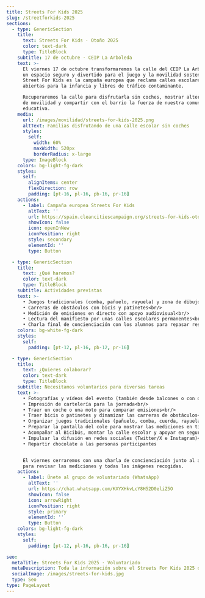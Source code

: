 ```yaml
---
title: Streets For Kids 2025
slug: /streetforkids-2025
sections:
  - type: GenericSection
    title:
      text: Streets For Kids · Otoño 2025
      color: text-dark
      type: TitleBlock
    subtitle: 17 de octubre · CEIP La Arboleda
    text: >-
      El viernes 17 de octubre transformaremos la calle del CEIP La Arboleda en
      un espacio seguro y divertido para el juego y la movilidad sostenible.
      Street For Kids es la campaña europea que reclama calles escolares
      abiertas para la infancia y libres de tráfico contaminante.

      Recuperaremos la calle para disfrutarla sin coches, mostrar alternativas
      de movilidad y compartir con el barrio la fuerza de nuestra comunidad
      educativa.
    media:
      url: /images/movilidad/streets-for-kids-2025.png
      altText: Familias disfrutando de una calle escolar sin coches
      styles:
        self:
          width: 60%
          maxWidth: 520px
          borderRadius: x-large
      type: ImageBlock
    colors: bg-light-fg-dark
    styles:
      self:
        alignItems: center
        flexDirection: row
        padding: [pt-16, pl-16, pb-16, pr-16]
    actions:
      - label: Campaña europea Streets For Kids
        altText: ''
        url: https://spain.cleancitiescampaign.org/streets-for-kids-otono-2025/
        showIcon: false
        icon: openInNew
        iconPosition: right
        style: secondary
        elementId: ''
        type: Button

  - type: GenericSection
    title:
      text: ¿Qué haremos?
      color: text-dark
      type: TitleBlock
    subtitle: Actividades previstas
    text: >-
      • Juegos tradicionales (comba, pañuelo, rayuela) y zona de dibujo en la calzada para los peques<br/>
      • Carreras de obstáculos con bicis y patinetes<br/>
      • Medición de emisiones en directo con apoyo audiovisual<br/>
      • Lectura del manifiesto por unas calles escolares permanentes<br/>
      • Charla final de concienciación con los alumnos para repasar resultados y fotos
    colors: bg-white-fg-dark
    styles:
      self:
        padding: [pt-12, pl-16, pb-12, pr-16]

  - type: GenericSection
    title:
      text: ¿Quieres colaborar?
      color: text-dark
      type: TitleBlock
    subtitle: Necesitamos voluntarios para diversas tareas
    text: >-
      • Fotografías y vídeos del evento (también desde balcones o con dron)<br/>
      • Impresión de cartelería para la jornada<br/>
      • Traer un coche o una moto para comparar emisiones<br/>
      • Traer bicis o patinetes y dinamizar las carreras de obstáculos<br/>
      • Organizar juegos tradicionales (pañuelo, comba, cuerda, rayuelas)<br/>
      • Preparar la pantalla del cole para mostrar las mediciones en tiempo real<br/>
      • Acompañar al Bicibús, montar la calle escolar y apoyar en seguridad<br/>
      • Impulsar la difusión en redes sociales (Twitter/X e Instagram)<br/>
      • Repartir chocolate a las personas participantes


      El viernes cerraremos con una charla de concienciación junto al alumnado
      para revisar las mediciones y todas las imágenes recogidas.
    actions:
      - label: Únete al grupo de voluntariado (WhatsApp)
        altText: ''
        url: https://chat.whatsapp.com/KXYXHkvLcY8H52D0eliZ5O
        showIcon: false
        icon: arrowRight
        iconPosition: right
        style: primary
        elementId: ''
        type: Button
    colors: bg-light-fg-dark
    styles:
      self:
        padding: [pt-12, pl-16, pb-16, pr-16]

seo:
  metaTitle: Streets For Kids 2025 · Voluntariado
  metaDescription: Toda la información sobre el Streets For Kids 2025 del CEIP La Arboleda y cómo participar como voluntario en la calle escolar.
  socialImage: /images/streets-for-kids.jpg
  type: Seo
type: PageLayout
---
```

